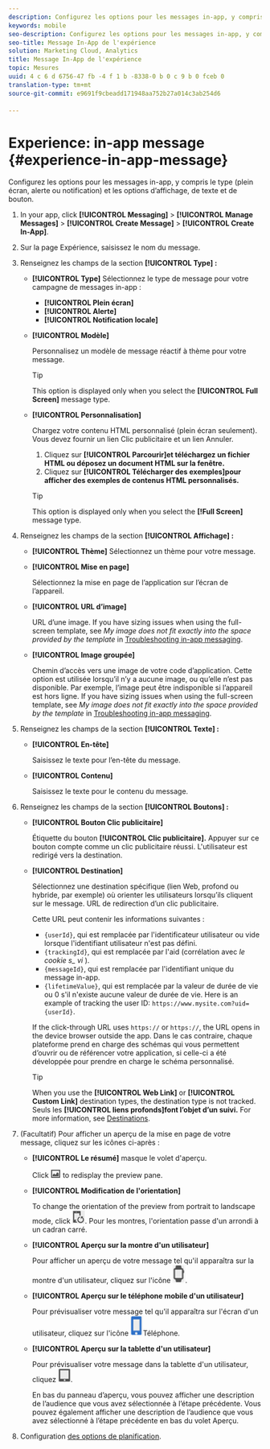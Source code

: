 ```yaml
---
description: Configurez les options pour les messages in-app, y compris le type (plein écran, alerte ou notification) et les options d’affichage, de texte et de bouton.
keywords: mobile
seo-description: Configurez les options pour les messages in-app, y compris le type (plein écran, alerte ou notification) et les options d’affichage, de texte et de bouton.
seo-title: Message In-App de l'expérience
solution: Marketing Cloud, Analytics
title: Message In-App de l'expérience
topic: Mesures
uuid: 4 c 6 d 6756-47 fb -4 f 1 b -8338-0 b 0 c 9 b 0 fceb 0
translation-type: tm+mt
source-git-commit: e9691f9cbeadd171948aa752b27a014c3ab254d6

---
```



# Experience: in-app message {#experience-in-app-message}

Configurez les options pour les messages in-app, y compris le type (plein écran, alerte ou notification) et les options d’affichage, de texte et de bouton.

1. In your app, click **[!UICONTROL Messaging]** &gt; **[!UICONTROL Manage Messages]** &gt; **[!UICONTROL Create Message]** &gt; **[!UICONTROL Create In-App]**.
1. Sur la page Expérience, saisissez le nom du message.
1. Renseignez les champs de la section **[!UICONTROL Type] :**

   * **[!UICONTROL Type]**
Sélectionnez le type de message pour votre campagne de messages in-app :

      * **[!UICONTROL Plein écran]**
      * **[!UICONTROL Alerte]**
      * **[!UICONTROL Notification locale]**
   * **[!UICONTROL Modèle]**

      Personnalisez un modèle de message réactif à thème pour votre message.

      >[!TIP]
      >
      >This option is displayed only when you select the **[!UICONTROL Full Screen]** message type.

   * **[!UICONTROL Personnalisation]**

      Chargez votre contenu HTML personnalisé (plein écran seulement). Vous devez fournir un lien Clic publicitaire et un lien Annuler.

      1. Cliquez sur **[!UICONTROL Parcourir]et téléchargez un fichier HTML ou déposez un document HTML sur la fenêtre.**
      1. Cliquez sur **[!UICONTROL Télécharger des exemples]pour afficher des exemples de contenus HTML personnalisés.**
      >[!TIP]
      >
      >This option is displayed only when you select the **[!Full Screen]** message type.



1. Renseignez les champs de la section **[!UICONTROL Affichage] :**

   * **[!UICONTROL Thème]**
   Sélectionnez un thème pour votre message.

   * **[!UICONTROL Mise en page]**

      Sélectionnez la mise en page de l’application sur l’écran de l’appareil.

   * **[!UICONTROL URL d’image]**

      URL d’une image. If you have sizing issues when using the full-screen template, see *My image does not fit exactly into the space provided by the template* in [Troubleshooting in-app messaging](/help/using/in-app-messaging/t-in-app-message/in-apps-ts.md).

   * **[!UICONTROL Image groupée]**

      Chemin d’accès vers une image de votre code d’application. Cette option est utilisée lorsqu’il n’y a aucune image, ou qu’elle n’est pas disponible. Par exemple, l’image peut être indisponible si l’appareil est hors ligne. If you have sizing issues when using the full-screen template, see *My image does not fit exactly into the space provided by the template* in [Troubleshooting in-app messaging](/help/using/in-app-messaging/t-in-app-message/in-apps-ts.md).


1. Renseignez les champs de la section **[!UICONTROL Texte] :**

   * **[!UICONTROL En-tête]**

      Saisissez le texte pour l’en-tête du message.

   * **[!UICONTROL Contenu]**

      Saisissez le texte pour le contenu du message.

1. Renseignez les champs de la section **[!UICONTROL Boutons] :**

   * **[!UICONTROL Bouton Clic publicitaire]**

      Étiquette du bouton **[!UICONTROL Clic publicitaire].** Appuyer sur ce bouton compte comme un clic publicitaire réussi. L'utilisateur est redirigé vers la destination.

   * **[!UICONTROL Destination]**

      Sélectionnez une destination spécifique (lien Web, profond ou hybride, par exemple) où orienter les utilisateurs lorsqu’ils cliquent sur le message. URL de redirection d’un clic publicitaire.

      Cette URL peut contenir les informations suivantes :

      * `{userId}`, qui est remplacée par l'identificateur utilisateur ou vide lorsque l'identifiant utilisateur n'est pas défini.
      * `{trackingId}`, qui est remplacée par l'aid (corrélation avec *le cookie s_ vi* ).
      * `{messageId}`, qui est remplacée par l'identifiant unique du message in-app.
      * `{lifetimeValue}`, qui est remplacée par la valeur de durée de vie ou 0 s'il n'existe aucune valeur de durée de vie.
      Here is an example of tracking the user ID: `https://www.mysite.com?uid={userId}`.

      If the click-through URL uses `https://` or `https://`, the URL opens in the device browser outside the app. Dans le cas contraire, chaque plateforme prend en charge des schémas qui vous permettent d’ouvrir ou de référencer votre application, si celle-ci a été développée pour prendre en charge le schéma personnalisé.

      >[!TIP]
      >
      >When you use the **[!UICONTROL Web Link]** or **[!UICONTROL Custom Link]** destination types, the destination type is not tracked. Seuls les **[!UICONTROL liens profonds]font l’objet d’un suivi.** For more information, see [Destinations](/help/using/acquisition-main/c-create-destinations.md).


1. (Facultatif) Pour afficher un aperçu de la mise en page de votre message, cliquez sur les icônes ci-après :

   * **[!UICONTROL Le résumé]** masque le volet d'aperçu.

      Click ![preview](assets/icon_preview.png) to redisplay the preview pane.

   * **[!UICONTROL Modification de l'orientation]**

      To change the orientation of the preview from portrait to landscape mode, click ![orientation](assets/icon_orientation.png). Pour les montres, l'orientation passe d'un arrondi à un cadran carré.

   * **[!UICONTROL Aperçu sur la montre d'un utilisateur]**

      Pour afficher un aperçu de votre message tel qu'il apparaîtra sur la montre d'un utilisateur, cliquez sur l'icône ![de contrôle](assets/icon_watch.png).

   * **[!UICONTROL Aperçu sur le téléphone mobile d'un utilisateur]**

      Pour prévisualiser votre message tel qu'il apparaîtra sur l'écran d'un utilisateur, cliquez sur l'icône ![](assets/icon_phone.png)Téléphone.

   * **[!UICONTROL Aperçu sur la tablette d'un utilisateur]**

      Pour prévisualiser votre message dans la tablette d'un utilisateur, cliquez ![sur l'icône de tablette](assets/icon_tablet.png).

      En bas du panneau d’aperçu, vous pouvez afficher une description de l’audience que vous avez sélectionnée à l’étape précédente. Vous pouvez également afficher une description de l’audience que vous avez sélectionné à l’étape précédente en bas du volet Aperçu.

1. Configuration [des options de planification](/help/using/in-app-messaging/t-in-app-message/c-schedule-in-app-message.md).
